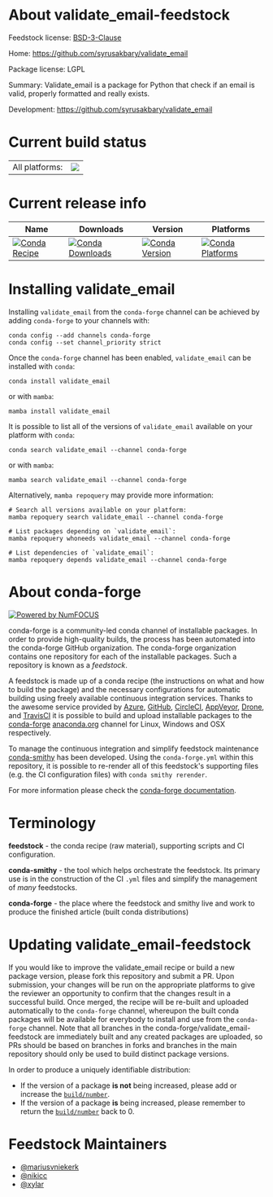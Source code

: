 About validate_email-feedstock
==============================

Feedstock license: [BSD-3-Clause](https://github.com/conda-forge/validate_email-feedstock/blob/main/LICENSE.txt)

Home: https://github.com/syrusakbary/validate_email

Package license: LGPL

Summary: Validate_email is a package for Python that check if an email is valid, properly formatted and really exists.

Development: https://github.com/syrusakbary/validate_email

Current build status
====================


<table><tr><td>All platforms:</td>
    <td>
      <a href="https://dev.azure.com/conda-forge/feedstock-builds/_build/latest?definitionId=3625&branchName=main">
        <img src="https://dev.azure.com/conda-forge/feedstock-builds/_apis/build/status/validate_email-feedstock?branchName=main">
      </a>
    </td>
  </tr>
</table>

Current release info
====================

| Name | Downloads | Version | Platforms |
| --- | --- | --- | --- |
| [![Conda Recipe](https://img.shields.io/badge/recipe-validate_email-green.svg)](https://anaconda.org/conda-forge/validate_email) | [![Conda Downloads](https://img.shields.io/conda/dn/conda-forge/validate_email.svg)](https://anaconda.org/conda-forge/validate_email) | [![Conda Version](https://img.shields.io/conda/vn/conda-forge/validate_email.svg)](https://anaconda.org/conda-forge/validate_email) | [![Conda Platforms](https://img.shields.io/conda/pn/conda-forge/validate_email.svg)](https://anaconda.org/conda-forge/validate_email) |

Installing validate_email
=========================

Installing `validate_email` from the `conda-forge` channel can be achieved by adding `conda-forge` to your channels with:

```
conda config --add channels conda-forge
conda config --set channel_priority strict
```

Once the `conda-forge` channel has been enabled, `validate_email` can be installed with `conda`:

```
conda install validate_email
```

or with `mamba`:

```
mamba install validate_email
```

It is possible to list all of the versions of `validate_email` available on your platform with `conda`:

```
conda search validate_email --channel conda-forge
```

or with `mamba`:

```
mamba search validate_email --channel conda-forge
```

Alternatively, `mamba repoquery` may provide more information:

```
# Search all versions available on your platform:
mamba repoquery search validate_email --channel conda-forge

# List packages depending on `validate_email`:
mamba repoquery whoneeds validate_email --channel conda-forge

# List dependencies of `validate_email`:
mamba repoquery depends validate_email --channel conda-forge
```


About conda-forge
=================

[![Powered by
NumFOCUS](https://img.shields.io/badge/powered%20by-NumFOCUS-orange.svg?style=flat&colorA=E1523D&colorB=007D8A)](https://numfocus.org)

conda-forge is a community-led conda channel of installable packages.
In order to provide high-quality builds, the process has been automated into the
conda-forge GitHub organization. The conda-forge organization contains one repository
for each of the installable packages. Such a repository is known as a *feedstock*.

A feedstock is made up of a conda recipe (the instructions on what and how to build
the package) and the necessary configurations for automatic building using freely
available continuous integration services. Thanks to the awesome service provided by
[Azure](https://azure.microsoft.com/en-us/services/devops/), [GitHub](https://github.com/),
[CircleCI](https://circleci.com/), [AppVeyor](https://www.appveyor.com/),
[Drone](https://cloud.drone.io/welcome), and [TravisCI](https://travis-ci.com/)
it is possible to build and upload installable packages to the
[conda-forge](https://anaconda.org/conda-forge) [anaconda.org](https://anaconda.org/)
channel for Linux, Windows and OSX respectively.

To manage the continuous integration and simplify feedstock maintenance
[conda-smithy](https://github.com/conda-forge/conda-smithy) has been developed.
Using the ``conda-forge.yml`` within this repository, it is possible to re-render all of
this feedstock's supporting files (e.g. the CI configuration files) with ``conda smithy rerender``.

For more information please check the [conda-forge documentation](https://conda-forge.org/docs/).

Terminology
===========

**feedstock** - the conda recipe (raw material), supporting scripts and CI configuration.

**conda-smithy** - the tool which helps orchestrate the feedstock.
                   Its primary use is in the construction of the CI ``.yml`` files
                   and simplify the management of *many* feedstocks.

**conda-forge** - the place where the feedstock and smithy live and work to
                  produce the finished article (built conda distributions)


Updating validate_email-feedstock
=================================

If you would like to improve the validate_email recipe or build a new
package version, please fork this repository and submit a PR. Upon submission,
your changes will be run on the appropriate platforms to give the reviewer an
opportunity to confirm that the changes result in a successful build. Once
merged, the recipe will be re-built and uploaded automatically to the
`conda-forge` channel, whereupon the built conda packages will be available for
everybody to install and use from the `conda-forge` channel.
Note that all branches in the conda-forge/validate_email-feedstock are
immediately built and any created packages are uploaded, so PRs should be based
on branches in forks and branches in the main repository should only be used to
build distinct package versions.

In order to produce a uniquely identifiable distribution:
 * If the version of a package **is not** being increased, please add or increase
   the [``build/number``](https://docs.conda.io/projects/conda-build/en/latest/resources/define-metadata.html#build-number-and-string).
 * If the version of a package **is** being increased, please remember to return
   the [``build/number``](https://docs.conda.io/projects/conda-build/en/latest/resources/define-metadata.html#build-number-and-string)
   back to 0.

Feedstock Maintainers
=====================

* [@mariusvniekerk](https://github.com/mariusvniekerk/)
* [@nikicc](https://github.com/nikicc/)
* [@xylar](https://github.com/xylar/)

